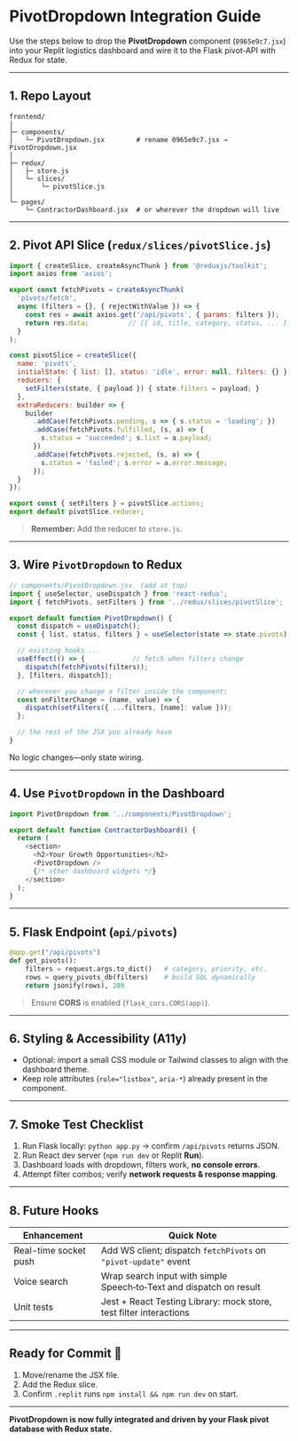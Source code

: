 
# PivotDropdown Integration Guide

Use the steps below to drop the **PivotDropdown** component (`0965e9c7.jsx`) into your Replit logistics dashboard and wire it to the Flask pivot‑API with Redux for state.

---

## 1. Repo Layout

```text
frontend/
│
├─ components/
│   └─ PivotDropdown.jsx        # rename 0965e9c7.jsx → PivotDropdown.jsx
│
├─ redux/
│   ├─ store.js
│   └─ slices/
│       └─ pivotSlice.js
│
└─ pages/
    └─ ContractorDashboard.jsx  # or wherever the dropdown will live
```

---

## 2. Pivot API Slice (`redux/slices/pivotSlice.js`)

```javascript
import { createSlice, createAsyncThunk } from '@reduxjs/toolkit';
import axios from 'axios';

export const fetchPivots = createAsyncThunk(
  'pivots/fetch',
  async (filters = {}, { rejectWithValue }) => {
    const res = await axios.get('/api/pivots', { params: filters });
    return res.data;          // [{ id, title, category, status, ... }]
  }
);

const pivotSlice = createSlice({
  name: 'pivots',
  initialState: { list: [], status: 'idle', error: null, filters: {} },
  reducers: {
    setFilters(state, { payload }) { state.filters = payload; }
  },
  extraReducers: builder => {
    builder
      .addCase(fetchPivots.pending, s => { s.status = 'loading'; })
      .addCase(fetchPivots.fulfilled, (s, a) => {
        s.status = 'succeeded'; s.list = a.payload;
      })
      .addCase(fetchPivots.rejected, (s, a) => {
        s.status = 'failed'; s.error = a.error.message;
      });
  }
});

export const { setFilters } = pivotSlice.actions;
export default pivotSlice.reducer;
```

> **Remember:** Add the reducer to `store.js`.

---

## 3. Wire `PivotDropdown` to Redux

```javascript
// components/PivotDropdown.jsx  (add at top)
import { useSelector, useDispatch } from 'react-redux';
import { fetchPivots, setFilters } from '../redux/slices/pivotSlice';

export default function PivotDropdown() {
  const dispatch = useDispatch();
  const { list, status, filters } = useSelector(state => state.pivots);

  // existing hooks ...
  useEffect(() => {            // fetch when filters change
    dispatch(fetchPivots(filters));
  }, [filters, dispatch]);

  // wherever you change a filter inside the component:
  const onFilterChange = (name, value) => {
    dispatch(setFilters({ ...filters, [name]: value }));
  };

  // the rest of the JSX you already have
}
```

No logic changes—only state wiring.

---

## 4. Use `PivotDropdown` in the Dashboard

```javascript
import PivotDropdown from '../components/PivotDropdown';

export default function ContractorDashboard() {
  return (
    <section>
      <h2>Your Growth Opportunities</h2>
      <PivotDropdown />
      {/* other dashboard widgets */}
    </section>
  );
}
```

---

## 5. Flask Endpoint (`api/pivots`)

```python
@app.get("/api/pivots")
def get_pivots():
    filters = request.args.to_dict()   # category, priority, etc.
    rows = query_pivots_db(filters)    # build SQL dynamically
    return jsonify(rows), 200
```

> Ensure **CORS** is enabled (`flask_cors.CORS(app)`).

---

## 6. Styling & Accessibility (A11y)

* Optional: import a small CSS module or Tailwind classes to align with the dashboard theme.  
* Keep role attributes (`role="listbox"`, `aria-*`) already present in the component.

---

## 7. Smoke Test Checklist

1. Run Flask locally: `python app.py` → confirm `/api/pivots` returns JSON.  
2. Run React dev server (`npm run dev` or Replit **Run**).  
3. Dashboard loads with dropdown, filters work, **no console errors**.  
4. Attempt filter combos; verify **network requests & response mapping**.

---

## 8. Future Hooks

| Enhancement           | Quick Note                                                            |
|-----------------------|------------------------------------------------------------------------|
| Real-time socket push | Add WS client; dispatch `fetchPivots` on `"pivot-update"` event        |
| Voice search          | Wrap search input with simple Speech‑to‑Text and dispatch on result    |
| Unit tests            | Jest + React Testing Library: mock store, test filter interactions     |

---

## Ready for Commit 🚀

1. Move/rename the JSX file.  
2. Add the Redux slice.  
3. Confirm `.replit` runs `npm install && npm run dev` on start.

---

**PivotDropdown is now fully integrated and driven by your Flask pivot database with Redux state.**
